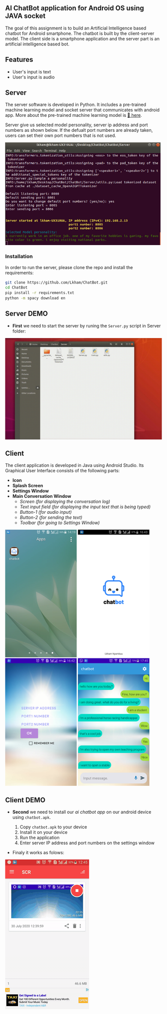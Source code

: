 ## AI ChatBot application for Android OS using JAVA socket
The goal of this assignment is to build an Artificial Intelligence based chatbot for Android smartphone.
The chatbot is built by the client-server model. The client side is a smartphone application and the server part is an artificial intelligence based bot.
## Features
* User's input is text
* User's input is audio
## Server
The server software is developed in Python. It includes a pre-trained machine learning model and socket server that communicates with android app. More about the pre-trained machine learning model is [🦄 here](https://medium.com/@Thomwolf/how-to-build-a-state-of-the-art-conversational-ai-with-transfer-learning-2d818ac26313).

Server give us selected model personality, server ip address and port numbers as shown below. If the defualt port numbers are already taken, users can set their own port numbers that is not used.

<img src="https://github.com/Lkham/ChatBot/blob/master/Demo/server.png" width="500">

### Installation

In order to run the server, please clone the repo and install the requirements:

```bash
git clone https://github.com/Lkham/ChatBot.git
cd ChatBot
pip install -r requirements.txt
python -m spacy download en
```
## Server DEMO
* **First** we need to start the server by runing the `Server.py` script in Server folder:

![Server_Demo](https://github.com/Lkham/ChatBot/blob/master/Demo/Server_Demo.gif)

## Client
The client application is developed in Java using Android Studio. Its Graphical User Interface consists of the following parts:
* **Icon** 
* **Splash Screen**  
* **Settings Window**  
* **Main Conversation Window** 
  * *Screen (for displaying the conversation log)*
  * *Text input field (for displaying the input text that is being typed)*
  * *Button-1 (for audio input)*
  * *Button-2 (for sending the text)*
  * *Toolbar (for going to Settings Window)*
  

<img src="https://github.com/Lkham/ChatBot/blob/master/Demo/icon.png" width="230"> <img src="https://github.com/Lkham/ChatBot/blob/master/Demo/splashScreen.png" width="230"> <img src="https://github.com/Lkham/ChatBot/blob/master/Demo/SettingsWindow.png" width="230"> <img src="https://github.com/Lkham/ChatBot/blob/master/Demo/MainWindow.png" width="230">


## Client DEMO

* **Second** we need to install our *ai chatbot app* on our android device using `chatbot.apk`.
  1. Copy `chatbot.apk` to your device
  2. Install it on your device
  3. Run the application
  4. Enter server IP address and port numbers on the settings window
  
* Finaly it works as folows:

![Android_Demo](https://github.com/Lkham/ChatBot/blob/master/Demo/Android-Demo.gif)
